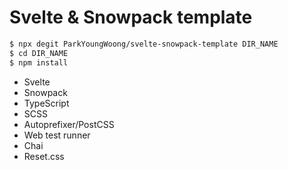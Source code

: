 # Svelte & Snowpack template

```bash
$ npx degit ParkYoungWoong/svelte-snowpack-template DIR_NAME
$ cd DIR_NAME
$ npm install
```

- Svelte
- Snowpack
- TypeScript
- SCSS
- Autoprefixer/PostCSS
- Web test runner
- Chai
- Reset.css
